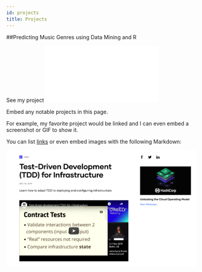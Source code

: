 ```yaml
---
id: projects
title: Projects
---
```


##Predicting Music Genres using Data Mining and R

See my project ![here](./assets/KF_Project_Music_Genres.pdf)







Embed any notable projects in this page.

For example, my favorite project would be linked and I can even embed
a screenshot or GIF to show it.

You can list [links](https://www.hashicorp.com/resources/test-driven-development-tdd-for-infrastructure)
or even embed images with the following Markdown:

![Add alternate text for image](./assets/rosemary.png)
